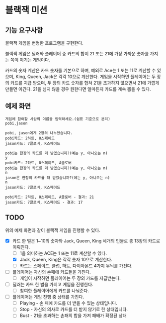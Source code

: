 # 블랙잭 미션

## 기능 요구사항
블랙잭 게임을 변형한 프로그램을 구현한다. 

블랙잭 게임은 딜러와 플레이어 중 카드의 합이 21 또는 21에 가장 가까운 숫자를 가지는 쪽이 이기는 게임이다.

카드의 숫자 계산은 카드 숫자를 기본으로 하며, 
예외로 Ace는 1 또는 11로 계산할 수 있으며, 
King, Queen, Jack은 각각 10으로 계산한다.
게임을 시작하면 플레이어는 두 장의 카드를 지급 받으며, 
두 장의 카드 숫자를 합쳐 21을 초과하지 않으면서 21에 가깝게 만들면 이긴다.
21을 넘지 않을 경우 원한다면 얼마든지 카드를 계속 뽑을 수 있다.

## 예제 화면
```
게임에 참여할 사람의 이름을 입력하세요.(쉼표 기준으로 분리)
pobi,jason

pobi, jason에게 2장의 나누었습니다.
pobi카드: 2하트, 8스페이드
jason카드: 7클로버, K스페이드

pobi는 한장의 카드를 더 받겠습니까?(예는 y, 아니오는 n)
y
pobi카드: 2하트, 8스페이드, A클로버
pobi는 한장의 카드를 더 받겠습니까?(예는 y, 아니오는 n)
n
jason은 한장의 카드를 더 받겠습니까?(예는 y, 아니오는 n)
n
jason카드: 7클로버, K스페이드

pobi카드: 2하트, 8스페이드, A클로버 - 결과: 21
jason카드: 7클로버, K스페이드 - 결과: 17
```

## TODO
위의 예제 화면과 같이 블랙잭 게임을 진행할 수 있다.
* [x] 카드 한 벌은 1~10의 숫자와 Jack, Queen, King 세개의 인물로 총 13장의 카드로 이뤄진다.
  * [ ] 1을 의미하는 ACE는 1 또는 11로 계산할 수 있다.
  * [x] Jack, Queen, King은 각각 숫자 10으로 계산한다.
  * [ ] 카드는 스페이드, 클럽, 하트, 다이아몬드 4가지 무늬를 가진다.
* [ ] 플레이어는 자신의 손패에 카드들을 가진다.
  * [ ] 게임이 시작하면 플레이어는 두 장의 카드를 지급받는다.
* [ ] 딜러는 카드 한 벌을 가지고 게임을 진행한다.
  * [ ] 참여한 플레이어에게 카드를 나눠준다.
* [ ] 플레이어는 게임 진행 중 상태를 가진다.
  * [ ] Playing - 손 패에 카드를 더 받을 수 있는 상태입니다.
  * [ ] Stop - 자신의 의사로 카드를 더 받지 않기로 한 상태입니다.
  * [ ] Bust - 21을 초과하는 손패의 합을 가져 패배가 확정된 상태
